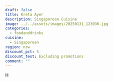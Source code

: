 ```yaml
---
draft: false
title: Kreta Ayer
description: Singaporean Cuisine
image: ../../assets/images/20250131_123036.jpg
categories:
  - foodanddrinks
cuisine:
  - Singaporean
region: nsw
discount_pct: 5
discount_text: Excluding promotions
comment: ""
---
```

H
